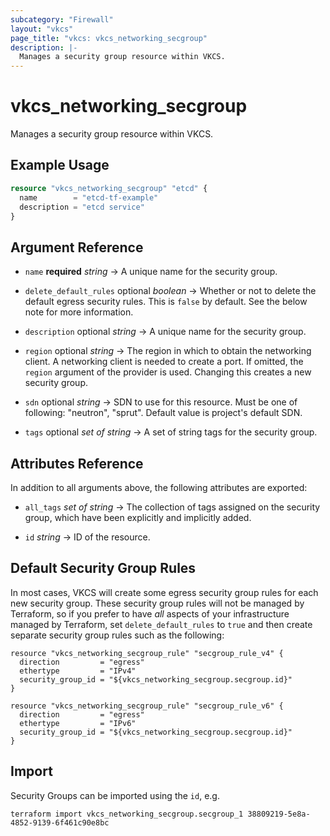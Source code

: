 ```yaml
---
subcategory: "Firewall"
layout: "vkcs"
page_title: "vkcs: vkcs_networking_secgroup"
description: |-
  Manages a security group resource within VKCS.
---
```


# vkcs_networking_secgroup

Manages a security group resource within VKCS.

## Example Usage
```terraform
resource "vkcs_networking_secgroup" "etcd" {
  name        = "etcd-tf-example"
  description = "etcd service"
}
```

## Argument Reference
- `name` **required** *string* &rarr;  A unique name for the security group.

- `delete_default_rules` optional *boolean* &rarr;  Whether or not to delete the default egress security rules. This is `false` by default. See the below note for more information.

- `description` optional *string* &rarr;  A unique name for the security group.

- `region` optional *string* &rarr;  The region in which to obtain the networking client. A networking client is needed to create a port. If omitted, the `region` argument of the provider is used. Changing this creates a new security group.

- `sdn` optional *string* &rarr;  SDN to use for this resource. Must be one of following: "neutron", "sprut". Default value is project's default SDN.

- `tags` optional *set of* *string* &rarr;  A set of string tags for the security group.


## Attributes Reference
In addition to all arguments above, the following attributes are exported:
- `all_tags` *set of* *string* &rarr;  The collection of tags assigned on the security group, which have been explicitly and implicitly added.

- `id` *string* &rarr;  ID of the resource.



## Default Security Group Rules

In most cases, VKCS will create some egress security group rules for each
new security group. These security group rules will not be managed by
Terraform, so if you prefer to have *all* aspects of your infrastructure
managed by Terraform, set `delete_default_rules` to `true` and then create
separate security group rules such as the following:

```hcl
resource "vkcs_networking_secgroup_rule" "secgroup_rule_v4" {
  direction         = "egress"
  ethertype         = "IPv4"
  security_group_id = "${vkcs_networking_secgroup.secgroup.id}"
}

resource "vkcs_networking_secgroup_rule" "secgroup_rule_v6" {
  direction         = "egress"
  ethertype         = "IPv6"
  security_group_id = "${vkcs_networking_secgroup.secgroup.id}"
}
```

## Import

Security Groups can be imported using the `id`, e.g.

```shell
terraform import vkcs_networking_secgroup.secgroup_1 38809219-5e8a-4852-9139-6f461c90e8bc
```
